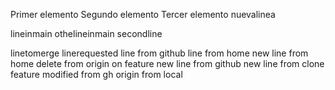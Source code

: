 Primer elemento
Segundo elemento
Tercer elemento
nuevalinea

lineinmain
othelineinmain
secondline

linetomerge
linerequested
line from github
line from home
new line from home
delete from origin
on feature
new line from github
new line from clone feature
modified from gh origin
from local
